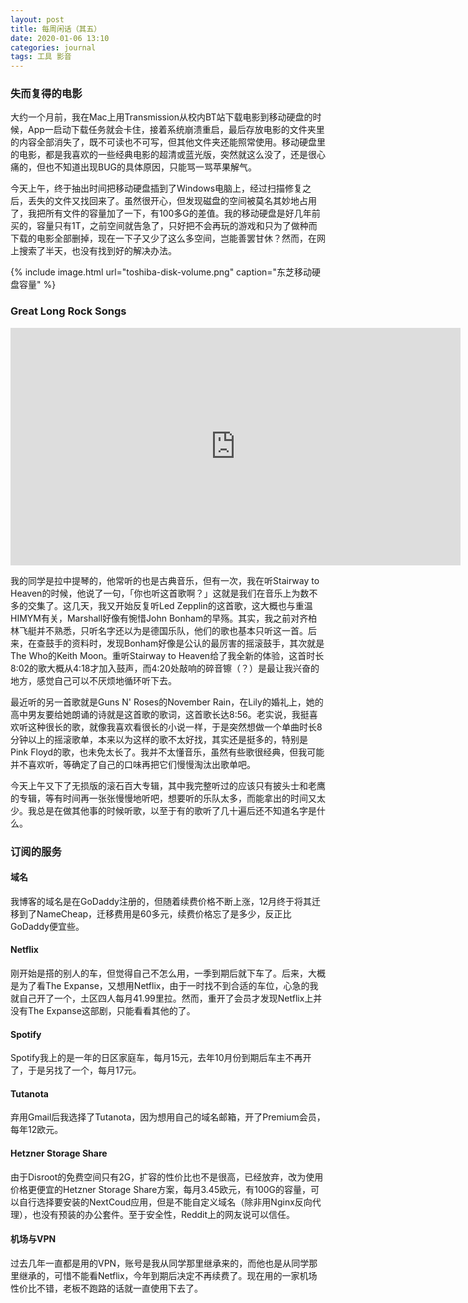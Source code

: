 ```yaml
---
layout: post
title: 每周闲话（其五）
date: 2020-01-06 13:10
categories: journal
tags: 工具 影音
---
```


### 失而复得的电影

大约一个月前，我在Mac上用Transmission从校内BT站下载电影到移动硬盘的时候，App一启动下载任务就会卡住，接着系统崩溃重启，最后存放电影的文件夹里的内容全部消失了，既不可读也不可写，但其他文件夹还能照常使用。移动硬盘里的电影，都是我喜欢的一些经典电影的超清或蓝光版，突然就这么没了，还是很心痛的，但也不知道出现BUG的具体原因，只能骂一骂苹果解气。

今天上午，终于抽出时间把移动硬盘插到了Windows电脑上，经过扫描修复之后，丢失的文件又找回来了。虽然很开心，但发现磁盘的空间被莫名其妙地占用了，我把所有文件的容量加了一下，有100多G的差值。我的移动硬盘是好几年前买的，容量只有1T，之前空间就告急了，只好把不会再玩的游戏和只为了做种而下载的电影全部删掉，现在一下子又少了这么多空间，岂能善罢甘休？然而，在网上搜索了半天，也没有找到好的解决办法。

{% include image.html url="toshiba-disk-volume.png" caption="东芝移动硬盘容量" %}

### Great Long Rock Songs

<iframe src="https://open.spotify.com/embed/playlist/5u6AOTSiDOT70KxH1eCHzZ" width="720" height="380" frameborder="0" allowtransparency="true" allow="encrypted-media"></iframe>

我的同学是拉中提琴的，他常听的也是古典音乐，但有一次，我在听Stairway to Heaven的时候，他说了一句，「你也听这首歌啊？」这就是我们在音乐上为数不多的交集了。这几天，我又开始反复听Led Zepplin的这首歌，这大概也与重温HIMYM有关，Marshall好像有惋惜John Bonham的早殇。其实，我之前对齐柏林飞艇并不熟悉，只听名字还以为是德国乐队，他们的歌也基本只听这一首。后来，在查鼓手的资料时，发现Bonham好像是公认的最厉害的摇滚鼓手，其次就是The Who的Keith Moon。重听Stairway to Heaven给了我全新的体验，这首时长8:02的歌大概从4:18才加入鼓声，而4:20处敲响的碎音镲（？）是最让我兴奋的地方，感觉自己可以不厌烦地循环听下去。

最近听的另一首歌就是Guns N' Roses的November Rain，在Lily的婚礼上，她的高中男友要给她朗诵的诗就是这首歌的歌词，这首歌长达8:56。老实说，我挺喜欢听这种很长的歌，就像我喜欢看很长的小说一样，于是突然想做一个单曲时长8分钟以上的摇滚歌单，本来以为这样的歌不太好找，其实还是挺多的，特别是Pink Floyd的歌，也未免太长了。我并不太懂音乐，虽然有些歌很经典，但我可能并不喜欢听，等确定了自己的口味再把它们慢慢淘汰出歌单吧。

今天上午又下了无损版的滚石百大专辑，其中我完整听过的应该只有披头士和老鹰的专辑，等有时间再一张张慢慢地听吧，想要听的乐队太多，而能拿出的时间又太少。我总是在做其他事的时候听歌，以至于有的歌听了几十遍后还不知道名字是什么。

### 订阅的服务

#### 域名

我博客的域名是在GoDaddy注册的，但随着续费价格不断上涨，12月终于将其迁移到了NameCheap，迁移费用是60多元，续费价格忘了是多少，反正比GoDaddy便宜些。

#### Netflix

刚开始是搭的别人的车，但觉得自己不怎么用，一季到期后就下车了。后来，大概是为了看The Expanse，又想用Netflix，由于一时找不到合适的车位，心急的我就自己开了一个，土区四人每月41.99里拉。然而，重开了会员才发现Netflix上并没有The Expanse这部剧，只能看看其他的了。

#### Spotify

Spotify我上的是一年的日区家庭车，每月15元，去年10月份到期后车主不再开了，于是另找了一个，每月17元。

#### Tutanota

弃用Gmail后我选择了Tutanota，因为想用自己的域名邮箱，开了Premium会员，每年12欧元。

#### Hetzner Storage Share

由于Disroot的免费空间只有2G，扩容的性价比也不是很高，已经放弃，改为使用价格更便宜的Hetzner Storage Share方案，每月3.45欧元，有100G的容量，可以自行选择要安装的NextCoud应用，但是不能自定义域名（除非用Nginx反向代理），也没有预装的办公套件。至于安全性，Reddit上的网友说可以信任。

#### 机场与VPN

过去几年一直都是用的VPN，账号是我从同学那里继承来的，而他也是从同学那里继承的，可惜不能看Netflix，今年到期后决定不再续费了。现在用的一家机场性价比不错，老板不跑路的话就一直使用下去了。